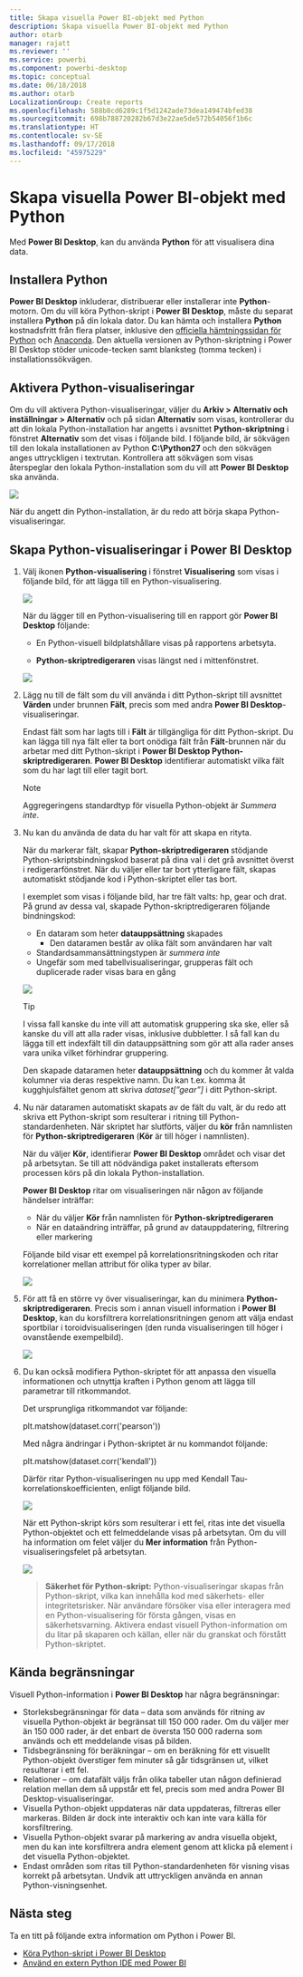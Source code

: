 ```yaml
---
title: Skapa visuella Power BI-objekt med Python
description: Skapa visuella Power BI-objekt med Python
author: otarb
manager: rajatt
ms.reviewer: ''
ms.service: powerbi
ms.component: powerbi-desktop
ms.topic: conceptual
ms.date: 06/18/2018
ms.author: otarb
LocalizationGroup: Create reports
ms.openlocfilehash: 588b8cd6289c1f5d1242ade73dea149474bfed38
ms.sourcegitcommit: 698b788720282b67d3e22ae5de572b54056f1b6c
ms.translationtype: HT
ms.contentlocale: sv-SE
ms.lasthandoff: 09/17/2018
ms.locfileid: "45975229"
---
```

# <a name="create-power-bi-visuals-using-python"></a>Skapa visuella Power BI-objekt med Python
Med **Power BI Desktop**, kan du använda **Python** för att visualisera dina data.

## <a name="install-python"></a>Installera Python
**Power BI Desktop** inkluderar, distribuerar eller installerar inte **Python**-motorn. Om du vill köra Python-skript i **Power BI Desktop**, måste du separat installera **Python** på din lokala dator. Du kan hämta och installera **Python** kostnadsfritt från flera platser, inklusive den [officiella hämtningssidan för Python](https://www.python.org/) och [Anaconda](https://anaconda.org/anaconda/python/). Den aktuella versionen av Python-skriptning i Power BI Desktop stöder unicode-tecken samt blanksteg (tomma tecken) i installationssökvägen.

## <a name="enable-python-visuals"></a>Aktivera Python-visualiseringar
Om du vill aktivera Python-visualiseringar, väljer du **Arkiv > Alternativ och inställningar > Alternativ** och på sidan **Alternativ** som visas, kontrollerar du att din lokala Python-installation har angetts i avsnittet **Python-skriptning** i fönstret **Alternativ** som det visas i följande bild. I följande bild, är sökvägen till den lokala installationen av Python **C:\Python27** och den sökvägen anges uttryckligen i textrutan. Kontrollera att sökvägen som visas återspeglar den lokala Python-installation som du vill att **Power BI Desktop** ska använda.
   
   ![](media/desktop-python-visuals/python-visuals-1.png)

När du angett din Python-installation, är du redo att börja skapa Python-visualiseringar.

## <a name="create-python-visuals-in-power-bi-desktop"></a>Skapa Python-visualiseringar i Power BI Desktop
1. Välj ikonen **Python-visualisering** i fönstret **Visualisering** som visas i följande bild, för att lägga till en Python-visualisering.
   
   ![](media/desktop-python-visuals/python-visuals-2.png)

   När du lägger till en Python-visualisering till en rapport gör **Power BI Desktop** följande:
   
   - En Python-visuell bildplatshållare visas på rapportens arbetsyta.
   
   - **Python-skriptredigeraren** visas längst ned i mittenfönstret.
   
   ![](media/desktop-python-visuals/python-visuals-3.png)

2. Lägg nu till de fält som du vill använda i ditt Python-skript till avsnittet **Värden** under brunnen **Fält**, precis som med andra **Power BI Desktop**-visualiseringar. 
    
    Endast fält som har lagts till i **Fält** är tillgängliga för ditt Python-skript. Du kan lägga till nya fält eller ta bort onödiga fält från **Fält**-brunnen när du arbetar med ditt Python-skript i **Power BI Desktop Python-skriptredigeraren**. **Power BI Desktop** identifierar automatiskt vilka fält som du har lagt till eller tagit bort.
   
   > [!NOTE]
   > Aggregeringens standardtyp för visuella Python-objekt är *Summera inte*.
   > 
   > 
   
3. Nu kan du använda de data du har valt för att skapa en rityta. 

    När du markerar fält, skapar **Python-skriptredigeraren** stödjande Python-skriptsbindningskod baserat på dina val i det grå avsnittet överst i redigerarfönstret. När du väljer eller tar bort ytterligare fält, skapas automatiskt stödjande kod i Python-skriptet eller tas bort.
   
   I exemplet som visas i följande bild, har tre fält valts: hp, gear och drat. På grund av dessa val, skapade Python-skriptredigeraren följande bindningskod:
   
   * En dataram som heter **datauppsättning** skapades
     * Den dataramen består av olika fält som användaren har valt
   * Standardsammansättningstypen är *summera inte*
   * Ungefär som med tabellvisualiseringar, grupperas fält och duplicerade rader visas bara en gång
   
   ![](media/desktop-python-visuals/python-visuals-4.png)
   
   > [!TIP]
   > I vissa fall kanske du inte vill att automatisk gruppering ska ske, eller så kanske du vill att alla rader visas, inklusive dubbletter. I så fall kan du lägga till ett indexfält till din datauppsättning som gör att alla rader anses vara unika vilket förhindrar gruppering.
   > 
   > 
   
   Den skapade dataramen heter **datauppsättning** och du kommer åt valda kolumner via deras respektive namn. Du kan t.ex. komma åt kugghjulsfältet genom att skriva *dataset[”gear”]* i ditt Python-skript.

4. Nu när dataramen automatiskt skapats av de fält du valt, är du redo att skriva ett Python-skript som resulterar i ritning till Python-standardenheten. När skriptet har slutförts, väljer du **kör** från namnlisten för **Python-skriptredigeraren** (**Kör** är till höger i namnlisten).
   
    När du väljer **Kör**, identifierar **Power BI Desktop** området och visar det på arbetsytan. Se till att nödvändiga paket installerats eftersom processen körs på din lokala Python-installation.
   
   **Power BI Desktop** ritar om visualiseringen när någon av följande händelser inträffar:
   
   * När du väljer **Kör** från namnlisten för **Python-skriptredigeraren**
   * När en dataändring inträffar, på grund av datauppdatering, filtrering eller markering

    Följande bild visar ett exempel på korrelationsritningskoden och ritar korrelationer mellan attribut för olika typer av bilar.

    ![](media/desktop-python-visuals/python-visuals-5.png)

5. För att få en större vy över visualiseringar, kan du minimera **Python-skriptredigeraren**. Precis som i annan visuell information i **Power BI Desktop**, kan du korsfiltrera korrelationsritningen genom att välja endast sportbilar i toroidvisualiseringen (den runda visualiseringen till höger i ovanstående exempelbild).

    ![](media/desktop-python-visuals/python-visuals-6.png)

6. Du kan också modifiera Python-skriptet för att anpassa den visuella informationen och utnyttja kraften i Python genom att lägga till parametrar till ritkommandot.

    Det ursprungliga ritkommandot var följande:

    plt.matshow(dataset.corr('pearson'))

    Med några ändringar i Python-skriptet är nu kommandot följande:

    plt.matshow(dataset.corr('kendall'))

    Därför ritar Python-visualiseringen nu upp med Kendall Tau-korrelationskoefficienten, enligt följande bild.

    ![](media/desktop-python-visuals/python-visuals-7.png)

    När ett Python-skript körs som resulterar i ett fel, ritas inte det visuella Python-objektet och ett felmeddelande visas på arbetsytan. Om du vill ha information om felet väljer du **Mer information** från Python-visualiseringsfelet på arbetsytan.

    ![](media/desktop-python-visuals/python-visuals-8.png)

    > **Säkerhet för Python-skript:** Python-visualiseringar skapas från Python-skript, vilka kan innehålla kod med säkerhets- eller integritetsrisker. När användare försöker visa eller interagera med en Python-visualisering för första gången, visas en säkerhetsvarning. Aktivera endast visuell Python-information om du litar på skaparen och källan, eller när du granskat och förstått Python-skriptet.
    > 
    > 

## <a name="known-limitations"></a>Kända begränsningar
Visuell Python-information i **Power BI Desktop** har några begränsningar:

* Storleksbegränsningar för data – data som används för ritning av visuella Python-objekt är begränsat till 150 000 rader. Om du väljer mer än 150 000 rader, är det enbart de översta 150 000 raderna som används och ett meddelande visas på bilden.
* Tidsbegränsning för beräkningar – om en beräkning för ett visuellt Python-objekt överstiger fem minuter så går tidsgränsen ut, vilket resulterar i ett fel.
* Relationer – om datafält väljs från olika tabeller utan någon definierad relation mellan dem så uppstår ett fel, precis som med andra Power BI Desktop-visualiseringar.
* Visuella Python-objekt uppdateras när data uppdateras, filtreras eller markeras. Bilden är dock inte interaktiv och kan inte vara källa för korsfiltrering.
* Visuella Python-objekt svarar på markering av andra visuella objekt, men du kan inte korsfiltrera andra element genom att klicka på element i det visuella Python-objektet.
* Endast områden som ritas till Python-standardenheten för visning visas korrekt på arbetsytan. Undvik att uttryckligen använda en annan Python-visningsenhet.

## <a name="next-steps"></a>Nästa steg
Ta en titt på följande extra information om Python i Power BI.

* [Köra Python-skript i Power BI Desktop](desktop-python-scripts.md)
* [Använd en extern Python IDE med Power BI](desktop-python-ide.md)

